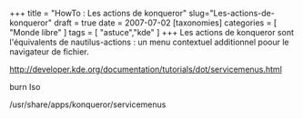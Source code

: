 +++
title = "HowTo : Les actions de konqueror"
slug="Les-actions-de-konqueror"
draft = true
date = 2007-07-02
[taxonomies]
categories = [ "Monde libre" ]
tags = [ "astuce","kde" ]
+++
Les actions de konqueror sont l'équivalents de nautilus-actions : un menu contextuel additionnel poour le navigateur de fichier.

http://developer.kde.org/documentation/tutorials/dot/servicemenus.html

burn Iso

/usr/share/apps/konqueror/servicemenus